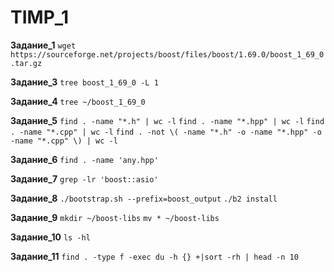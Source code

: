 # TIMP_1

**Задание_1**
`wget https://sourceforge.net/projects/boost/files/boost/1.69.0/boost_1_69_0.tar.gz`

**Задание_3**
`tree boost_1_69_0 -L 1`

**Задание_4**
`tree ~/boost_1_69_0`

**Задание_5**
`find . -name "*.h" | wc -l`
`find . -name "*.hpp" | wc -l`
`find . -name "*.cpp" | wc -l`
`find . -not \( -name "*.h" -o -name "*.hpp" -o -name "*.cpp" \) | wc -l`

**Задание_6**
`find . -name 'any.hpp'`

**Задание_7**
`grep -lr 'boost::asio'`

**Задание_8**
`./bootstrap.sh --prefix=boost_output`
`./b2 install`

**Задание_9**
`mkdir ~/boost-libs`
`mv * ~/boost-libs`

**Задание_10**
`ls -hl`

**Задание_11**
`find . -type f -exec du -h {} +|sort -rh | head -n 10`
